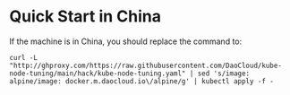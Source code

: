 # Quick Start in China

If the machine is in China, you should replace the command to:

```
curl -L "http://ghproxy.com/https://raw.githubusercontent.com/DaoCloud/kube-node-tuning/main/hack/kube-node-tuning.yaml" | sed 's/image: alpine/image: docker.m.daocloud.io\/alpine/g' | kubectl apply -f -
```
